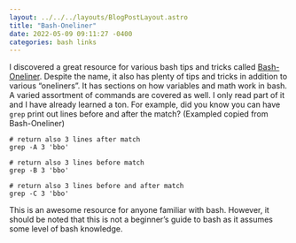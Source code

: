 ```yaml
---
layout: ../../../layouts/BlogPostLayout.astro
title: "Bash-Oneliner"
date: 2022-05-09 09:11:27 -0400
categories: bash links
---
```


I discovered a great resource for various bash tips and tricks called
[Bash-Oneliner](https://onceupon.github.io/Bash-Oneliner/).
Despite the name, it also has plenty of tips and tricks in addition to various “oneliners”.
It has sections on how variables and math work in bash. A varied assortment of commands
are covered as well. I only read part of it and I have already learned a ton.
For example, did you know you can have `grep` print out lines before and after the match?
(Exampled copied from Bash-Oneliner)

```
# return also 3 lines after match
grep -A 3 'bbo'

# return also 3 lines before match
grep -B 3 'bbo'

# return also 3 lines before and after match
grep -C 3 'bbo'
```

This is an awesome resource for anyone familiar with bash. However, it
should be noted that this is not a beginner’s guide to bash as it assumes some
level of bash knowledge.
